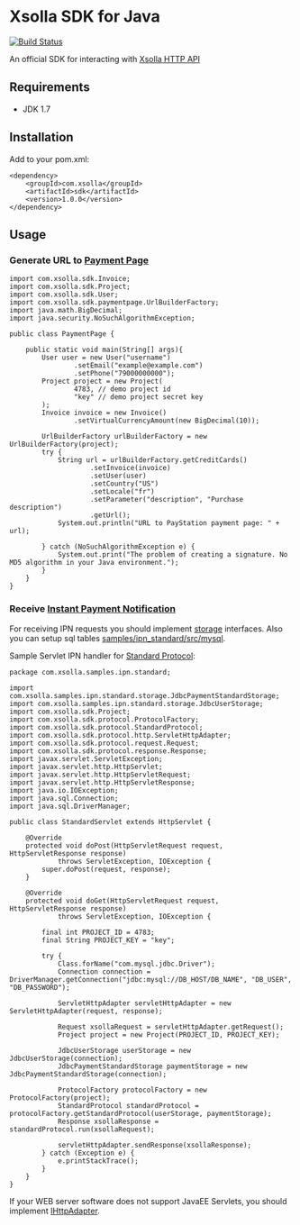 Xsolla SDK for Java
===============

[![Build Status](https://travis-ci.org/xsolla/xsolla-sdk-java.png?branch=master)](https://travis-ci.org/xsolla/xsolla-sdk-java)

An official SDK for interacting with [Xsolla HTTP API](http://xsolla.github.io/)

## Requirements

* JDK 1.7

## Installation

Add to your pom.xml:
```
<dependency>
    <groupId>com.xsolla</groupId>
    <artifactId>sdk</artifactId>
    <version>1.0.0</version>
</dependency>
```

## Usage

### Generate URL to [Payment Page](http://xsolla.github.io/en/plugindemonstration.html)

```
import com.xsolla.sdk.Invoice;
import com.xsolla.sdk.Project;
import com.xsolla.sdk.User;
import com.xsolla.sdk.paymentpage.UrlBuilderFactory;
import java.math.BigDecimal;
import java.security.NoSuchAlgorithmException;

public class PaymentPage {

    public static void main(String[] args){
        User user = new User("username")
                .setEmail("example@example.com")
                .setPhone("79000000000");
        Project project = new Project(
                4783, // demo project id
                "key" // demo project secret key
        );
        Invoice invoice = new Invoice()
                .setVirtualCurrencyAmount(new BigDecimal(10));

        UrlBuilderFactory urlBuilderFactory = new UrlBuilderFactory(project);
        try {
            String url = urlBuilderFactory.getCreditCards()
                    .setInvoice(invoice)
                    .setUser(user)
                    .setCountry("US")
                    .setLocale("fr")
                    .setParameter("description", "Purchase description")
                    .getUrl();
            System.out.println("URL to PayStation payment page: " + url);

        } catch (NoSuchAlgorithmException e) {
            System.out.print("The problem of creating a signature. No MD5 algorithm in your Java environment.");
        }
    }
}
```

### Receive [Instant Payment Notification](http://xsolla.github.io/en/currency.html)

For receiving IPN requests you should implement [storage](https://github.com/xsolla/xsolla-sdk-java/tree/master/sdk/src/main/java/com/xsolla/sdk/protocol/storage) interfaces.
Also you can setup sql tables [samples/ipn_standard/src/mysql](https://github.com/xsolla/xsolla-sdk-java/tree/master/samples/ipn_standard/src/mysql).

Sample Servlet IPN handler for [Standard Protocol](http://xsolla.github.io/en/currency.html):
```
package com.xsolla.samples.ipn.standard;

import com.xsolla.samples.ipn.standard.storage.JdbcPaymentStandardStorage;
import com.xsolla.samples.ipn.standard.storage.JdbcUserStorage;
import com.xsolla.sdk.Project;
import com.xsolla.sdk.protocol.ProtocolFactory;
import com.xsolla.sdk.protocol.StandardProtocol;
import com.xsolla.sdk.protocol.http.ServletHttpAdapter;
import com.xsolla.sdk.protocol.request.Request;
import com.xsolla.sdk.protocol.response.Response;
import javax.servlet.ServletException;
import javax.servlet.http.HttpServlet;
import javax.servlet.http.HttpServletRequest;
import javax.servlet.http.HttpServletResponse;
import java.io.IOException;
import java.sql.Connection;
import java.sql.DriverManager;

public class StandardServlet extends HttpServlet {

    @Override
    protected void doPost(HttpServletRequest request, HttpServletResponse response)
            throws ServletException, IOException {
        super.doPost(request, response);
    }

    @Override
    protected void doGet(HttpServletRequest request, HttpServletResponse response)
            throws ServletException, IOException {

        final int PROJECT_ID = 4783;
        final String PROJECT_KEY = "key";

        try {
            Class.forName("com.mysql.jdbc.Driver");
            Connection connection = DriverManager.getConnection("jdbc:mysql://DB_HOST/DB_NAME", "DB_USER", "DB_PASSWORD");

            ServletHttpAdapter servletHttpAdapter = new ServletHttpAdapter(request, response);

            Request xsollaRequest = servletHttpAdapter.getRequest();
            Project project = new Project(PROJECT_ID, PROJECT_KEY);

            JdbcUserStorage userStorage = new JdbcUserStorage(connection);
            JdbcPaymentStandardStorage paymentStorage = new JdbcPaymentStandardStorage(connection);

            ProtocolFactory protocolFactory = new ProtocolFactory(project);
            StandardProtocol standardProtocol = protocolFactory.getStandardProtocol(userStorage, paymentStorage);
            Response xsollaResponse = standardProtocol.run(xsollaRequest);

            servletHttpAdapter.sendResponse(xsollaResponse);
        } catch (Exception e) {
            e.printStackTrace();
        }
    }
}
```

If your WEB server software does not support JavaEE Servlets, you should implement [IHttpAdapter](https://github.com/xsolla/xsolla-sdk-java/blob/master/sdk/src/main/java/com/xsolla/sdk/protocol/http/IHttpAdapter.java).
